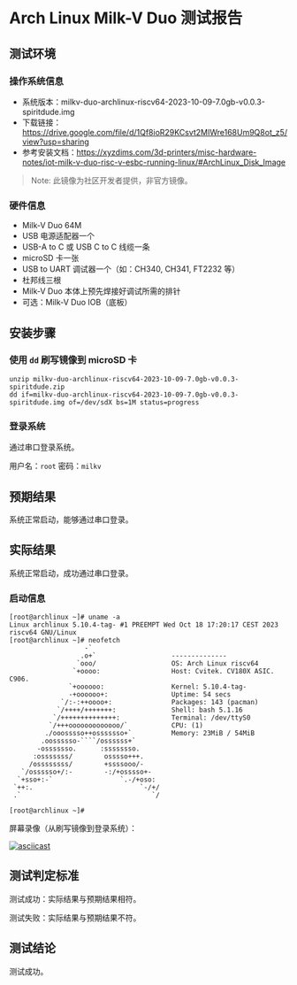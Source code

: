 # Arch Linux Milk-V Duo 测试报告

## 测试环境

### 操作系统信息

- 系统版本：milkv-duo-archlinux-riscv64-2023-10-09-7.0gb-v0.0.3-spiritdude.img
- 下载链接：https://drive.google.com/file/d/1Qf8ioR29KCsvt2MIWre168Um9Q8ot_z5/view?usp=sharing
- 参考安装文档：https://xyzdims.com/3d-printers/misc-hardware-notes/iot-milk-v-duo-risc-v-esbc-running-linux/#ArchLinux_Disk_Image

> Note: 此镜像为社区开发者提供，非官方镜像。

### 硬件信息

- Milk-V Duo 64M
- USB 电源适配器一个
- USB-A to C 或 USB C to C 线缆一条
- microSD 卡一张
- USB to UART 调试器一个（如：CH340, CH341, FT2232 等）
- 杜邦线三根
- Milk-V Duo 本体上预先焊接好调试所需的排针
- 可选：Milk-V Duo IOB（底板）

## 安装步骤

### 使用 `dd` 刷写镜像到 microSD 卡

```shell
unzip milkv-duo-archlinux-riscv64-2023-10-09-7.0gb-v0.0.3-spiritdude.zip
dd if=milkv-duo-archlinux-riscv64-2023-10-09-7.0gb-v0.0.3-spiritdude.img of=/dev/sdX bs=1M status=progress
```

### 登录系统

通过串口登录系统。

用户名：`root`
密码：`milkv`

## 预期结果

系统正常启动，能够通过串口登录。

## 实际结果

系统正常启动，成功通过串口登录。

### 启动信息

```log
[root@archlinux ~]# uname -a                                                                                                        
Linux archlinux 5.10.4-tag- #1 PREEMPT Wed Oct 18 17:20:17 CEST 2023 riscv64 GNU/Linux                                              
[root@archlinux ~]# neofetch                                                                                                        
                   -`                                                                                                               
                  .o+`                   --------------                                                                             
                 `ooo/                   OS: Arch Linux riscv64                                                                     
                `+oooo:                  Host: Cvitek. CV180X ASIC. C906.                                                           
               `+oooooo:                 Kernel: 5.10.4-tag-                                                                        
               -+oooooo+:                Uptime: 54 secs                                                                            
             `/:-:++oooo+:               Packages: 143 (pacman)                                                                     
            `/++++/+++++++:              Shell: bash 5.1.16                                                                         
           `/++++++++++++++:             Terminal: /dev/ttyS0                                                                       
          `/+++ooooooooooooo/`           CPU: (1)                                                                                   
         ./ooosssso++osssssso+`          Memory: 23MiB / 54MiB                                                                      
        .oossssso-````/ossssss+`                                                                                                    
       -osssssso.      :ssssssso.                                                                                                   
      :osssssss/        osssso+++.                                                                                                  
     /ossssssss/        +ssssooo/-                                                                                                  
   `/ossssso+/:-        -:/+osssso+-                                                                                                
  `+sso+:-`                 `.-/+oso:                                                                                               
 `++:.                           `-/+/                                                                                              
 .`                                 `/                                                                                              
                                                                                                                                    
[root@archlinux ~]# 
```

屏幕录像（从刷写镜像到登录系统）：

[![asciicast](https://asciinema.org/a/GIQOyBNHONziQszZ13HDhs2lP.svg)](https://asciinema.org/a/GIQOyBNHONziQszZ13HDhs2lP)

## 测试判定标准

测试成功：实际结果与预期结果相符。

测试失败：实际结果与预期结果不符。

## 测试结论

测试成功。